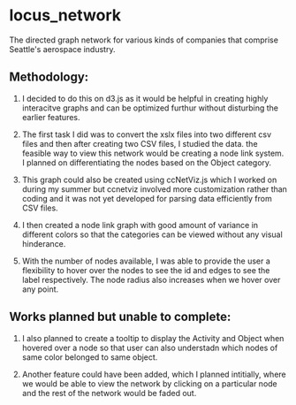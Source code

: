 # locus_network
The directed graph network for various kinds of companies that comprise Seattle's aerospace industry.

## Methodology:

1) I decided to do this on d3.js as it would be helpful in creating highly interacitve graphs and can be optimized furthur without disturbing the earlier features.

2) The first task I did was to convert the xslx files into two different csv files and then after creating two CSV files, I studied the data. the feasible way to view this network would be creating a node link system. I planned on differentiating the nodes based on the Object category.

3) This graph could also be created using ccNetViz.js which I worked on during my summer but ccnetviz involved more customization rather than coding and it was not yet developed for parsing data efficiently from CSV files.

4) I then created a node link graph with good amount of variance in different colors so that the categories can be viewed without any visual hinderance.

5) With the number of nodes available, I was able to provide the user a flexibility to hover over the nodes to see the id and edges to see the label respectively. The node radius also increases when we hover over any point.

## Works planned but unable to complete:

1) I also planned to create a tooltip to display the Activity and Object when hovered over a node so that user can also understadn which nodes of same color belonged to same object.

2) Another feature could have been added, which I planned intitially, where we would be able to view the network by clicking on a particular node and the rest of the network would be faded out.
